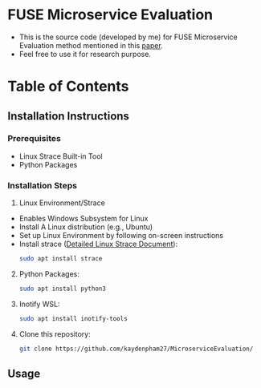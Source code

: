 # FUSE Microservice Evaluation
- This is the source code (developed by me) for FUSE Microservice Evaluation method mentioned in this [paper](https://link.springer.com/chapter/10.1007/978-3-031-48421-6_17).
- Feel free to use it for research purpose.

# Table of Contents
## Installation Instructions ##
### Prerequisites ###
- Linux Strace Built-in Tool
- Python Packages
### Installation Steps ### 
1. Linux Environment/Strace
  - Enables Windows Subsystem for Linux
  - Install A Linux distribution (e.g., Ubuntu) 
  - Set up Linux Environment by following on-screen instructions
  - Install strace ([Detailed Linux Strace Document](https://man7.org/linux/man-pages/man1/strace.1.html)):
    ```sh
    sudo apt install strace
    ```
2. Python Packages:
   ```sh
   sudo apt install python3
   ```
3. Inotify WSL:
   ```sh
   sudo apt install inotify-tools
   ```
4. Clone this repository:
   ```sh
   git clone https://github.com/kaydenpham27/MicroserviceEvaluation/
   ```
## Usage

